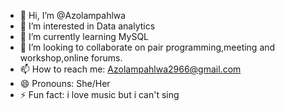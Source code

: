 - 👋 Hi, I’m @Azolampahlwa
- 👀 I’m interested in Data analytics
- 🌱 I’m currently learning MySQL
- 💞️ I’m looking to collaborate on pair programming,meeting and workshop,online forums.
- 📫 How to reach me: Azolampahlwa2966@gmail.com
- 😄 Pronouns: She/Her
- ⚡ Fun fact: i love music but i can't sing
<!---
Azolampahlwa/Azolampahlwa is a ✨ special ✨ repository because its `README.md` (this file) appears on your GitHub profile.
You can click the Preview link to take a look at your changes.
--->
